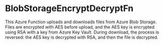 # BlobStorageEncryptDecryptFn
This Azure Function uploads and downloads files from Azure Blob Storage. Files are encrypted with AES before upload, and the AES key is encrypted using RSA with a key from Azure Key Vault. During download, the process is reversed: the AES key is decrypted with RSA, and then the file is decrypted.
